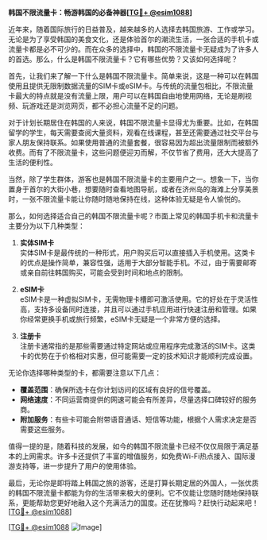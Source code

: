 **韩国不限流量卡：畅游韩国的必备神器[[TG💪+ @esim1088](https://t.me/s/esim1088)]**

近年来，随着国际旅行的日益普及，越来越多的人选择去韩国旅游、工作或学习。无论是为了享受韩国的美食文化，还是体验首尔的潮流生活，一张合适的手机卡或流量卡都是必不可少的。而在众多的选择中，韩国的不限流量卡无疑成为了许多人的首选。那么，什么是韩国不限流量卡？它有哪些优势？又该如何选择呢？

首先，让我们来了解一下什么是韩国不限流量卡。简单来说，这是一种可以在韩国使用且提供无限制数据流量的SIM卡或eSIM卡。与传统的流量包相比，不限流量卡最大的特点就是没有流量上限，用户可以在韩国自由地使用网络，无论是刷视频、玩游戏还是浏览网页，都不必担心流量不足的问题。

对于计划长期居住在韩国的人来说，韩国不限流量卡显得尤为重要。比如，在韩国留学的学生，每天需要查阅大量资料，观看在线课程，甚至还需要通过社交平台与家人朋友保持联系。如果使用普通的流量套餐，很容易因为超出流量限制而被额外收费。而有了不限流量卡，这些问题便迎刃而解，不仅节省了费用，还大大提高了生活的便利性。

当然，除了学生群体，游客也是韩国不限流量卡的主要用户之一。想象一下，当你置身于首尔的大街小巷，想要随时查看地图导航，或者在济州岛的海滩上分享美景时，一张不限流量卡能让你随时随地保持在线，这种体验无疑是令人愉悦的。

那么，如何选择适合自己的韩国不限流量卡呢？市面上常见的韩国手机卡和流量卡主要分为以下几种类型：

1. **实体SIM卡**  
   实体SIM卡是最传统的一种形式，用户购买后可以直接插入手机使用。这类卡的优点是操作简单，兼容性强，适用于大部分智能手机。不过，由于需要邮寄或亲自前往韩国购买，可能会受到时间和地点的限制。

2. **eSIM卡**  
   eSIM卡是一种虚拟SIM卡，无需物理卡槽即可激活使用。它的好处在于灵活性高，支持多设备同时连接，并且可以通过手机应用进行快速注册和管理。如果你经常更换手机或旅行频繁，eSIM卡无疑是一个非常方便的选择。

3. **注册卡**  
   注册卡通常指的是那些需要通过特定网站或应用程序完成激活的SIM卡。这类卡的优势在于价格相对实惠，但可能需要一定的技术知识才能顺利完成设置。

无论你选择哪种类型的卡，都需要注意以下几点：

- **覆盖范围**：确保所选卡在你计划访问的区域有良好的信号覆盖。
- **网络速度**：不同运营商提供的网速可能会有所差异，尽量选择口碑较好的服务商。
- **附加服务**：有些卡可能会附带语音通话、短信等功能，根据个人需求决定是否需要这些服务。

值得一提的是，随着科技的发展，如今的韩国不限流量卡已经不仅仅局限于满足基本的上网需求。许多卡还提供了丰富的增值服务，如免费Wi-Fi热点接入、国际漫游支持等，进一步提升了用户的使用体验。

最后，无论你是即将踏上韩国之旅的游客，还是打算长期定居的外国人，一张优质的韩国不限流量卡都能为你的生活带来极大的便利。它不仅能让您随时随地保持联系，更能帮助您更好地融入这个充满活力的国度。还在犹豫吗？赶快行动起来吧！[[TG💪+ @esim1088](https://t.me/s/esim1088)]

[[TG💪+ @esim1088](https://t.me/s/esim1088) ![Image](https://i.postimg.cc/4NQfJmqS/Snipaste-2025-05-13-00-14-12.png)]